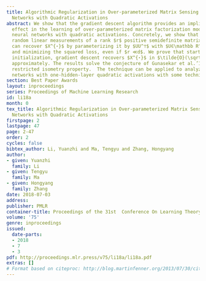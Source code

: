 ```yaml
---
title: Algorithmic Regularization in Over-parameterized Matrix Sensing and Neural
  Networks with Quadratic Activations
abstract: We show that the gradient descent algorithm provides an implicit regularization
  effect in the learning of over-parameterized matrix factorization models and one-hidden-layer
  neural networks with quadratic activations. Concretely, we show that given $\tilde{O}(dr^{2})$
  random linear measurements of a rank $r$ positive semidefinite matrix $X^{⋆}$, we
  can recover $X^{⋆}$ by parameterizing it by $UU^⊤$ with $U∈\mathbb R^{d\times d}$
  and minimizing the squared loss, even if $r ≪d$. We prove that starting from a small
  initialization, gradient descent recovers $X^{⋆}$ in $\tilde{O}(\sqrt{r})$ iterations
  approximately. The results solve the conjecture of Gunasekar et al.’17 under the
  restricted isometry property.  The technique can be applied to analyzing neural
  networks with one-hidden-layer quadratic activations with some technical modifications.
section: Best Paper Awards
layout: inproceedings
series: Proceedings of Machine Learning Research
id: li18a
month: 0
tex_title: Algorithmic Regularization in Over-parameterized Matrix Sensing and Neural
  Networks with Quadratic Activations
firstpage: 2
lastpage: 47
page: 2-47
order: 2
cycles: false
bibtex_author: Li, Yuanzhi and Ma, Tengyu and Zhang, Hongyang
author:
- given: Yuanzhi
  family: Li
- given: Tengyu
  family: Ma
- given: Hongyang
  family: Zhang
date: 2018-07-03
address: 
publisher: PMLR
container-title: Proceedings of the 31st  Conference On Learning Theory
volume: '75'
genre: inproceedings
issued:
  date-parts:
  - 2018
  - 7
  - 3
pdf: http://proceedings.mlr.press/v75/li18a/li18a.pdf
extras: []
# Format based on citeproc: http://blog.martinfenner.org/2013/07/30/citeproc-yaml-for-bibliographies/
---
```

